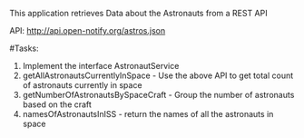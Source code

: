 This application retrieves Data about the Astronauts from a REST API

API: http://api.open-notify.org/astros.json 

#Tasks:

1. Implement the interface AstronautService
2. getAllAstronautsCurrentlyInSpace - Use the above API to get total count of astronauts currently in space
3. getNumberOfAstronautsBySpaceCraft - Group the number of astronauts based on the craft
4. namesOfAstronautsInISS - return the names of all the astronauts in space
